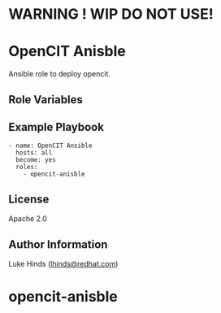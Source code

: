 # WARNING ! WIP DO NOT USE!

OpenCIT Anisble
===============

Ansible role to deploy opencit.

Role Variables
--------------

Example Playbook
----------------

    - name: OpenCIT Ansible
      hosts: all
      become: yes
      roles:
        - opencit-anisble

License
-------

Apache 2.0

Author Information
------------------

Luke Hinds (lhinds@redhat.com)
# opencit-anisble
